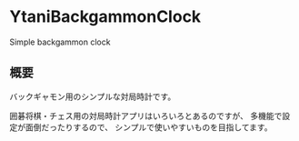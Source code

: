 # YtaniBackgammonClock

Simple backgammon clock

## 概要

バックギャモン用のシンプルな対局時計です。

囲碁将棋・チェス用の対局時計アプリはいろいろとあるのですが、
多機能で設定が面倒だったりするので、
シンプルで使いやすいものを目指してます。
